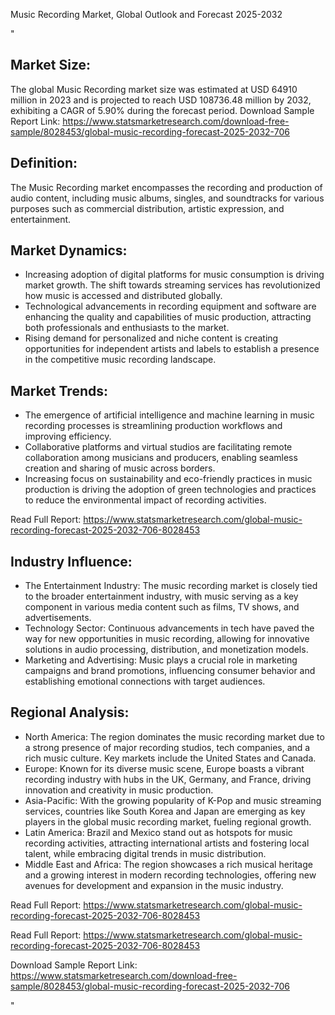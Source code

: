 Music Recording Market, Global Outlook and Forecast 2025-2032

"<html>
<body>

<h2>Market Size:</h2>
<p>The global Music Recording market size was estimated at USD 64910 million in 2023 and is projected to reach USD 108736.48 million by 2032, exhibiting a CAGR of 5.90% during the forecast period. Download Sample Report Link: <a href='https://www.statsmarketresearch.com/download-free-sample/8028453/global-music-recording-forecast-2025-2032-706'>https://www.statsmarketresearch.com/download-free-sample/8028453/global-music-recording-forecast-2025-2032-706</a></p>

<h2>Definition:</h2>
<p>The Music Recording market encompasses the recording and production of audio content, including music albums, singles, and soundtracks for various purposes such as commercial distribution, artistic expression, and entertainment.</p>

<h2>Market Dynamics:</h2>
<ul>
  <li>Increasing adoption of digital platforms for music consumption is driving market growth. The shift towards streaming services has revolutionized how music is accessed and distributed globally.</li>
  <li>Technological advancements in recording equipment and software are enhancing the quality and capabilities of music production, attracting both professionals and enthusiasts to the market.</li>
  <li>Rising demand for personalized and niche content is creating opportunities for independent artists and labels to establish a presence in the competitive music recording landscape.</li>
</ul>

<h2>Market Trends:</h2>
<ul>
  <li>The emergence of artificial intelligence and machine learning in music recording processes is streamlining production workflows and improving efficiency.</li>
  <li>Collaborative platforms and virtual studios are facilitating remote collaboration among musicians and producers, enabling seamless creation and sharing of music across borders.</li>
  <li>Increasing focus on sustainability and eco-friendly practices in music production is driving the adoption of green technologies and practices to reduce the environmental impact of recording activities.</li>
</ul>
<p>Read Full Report: <a href='https://www.statsmarketresearch.com/global-music-recording-forecast-2025-2032-706-8028453'>https://www.statsmarketresearch.com/global-music-recording-forecast-2025-2032-706-8028453</a></p>

<h2>Industry Influence:</h2>
<ul>
  <li>The Entertainment Industry: The music recording market is closely tied to the broader entertainment industry, with music serving as a key component in various media content such as films, TV shows, and advertisements.</li>
  <li>Technology Sector: Continuous advancements in tech have paved the way for new opportunities in music recording, allowing for innovative solutions in audio processing, distribution, and monetization models.</li>
  <li>Marketing and Advertising: Music plays a crucial role in marketing campaigns and brand promotions, influencing consumer behavior and establishing emotional connections with target audiences.</li>
</ul>

<h2>Regional Analysis:</h2>
<ul>
  <li>North America: The region dominates the music recording market due to a strong presence of major recording studios, tech companies, and a rich music culture. Key markets include the United States and Canada.</li>
  <li>Europe: Known for its diverse music scene, Europe boasts a vibrant recording industry with hubs in the UK, Germany, and France, driving innovation and creativity in music production.</li>
  <li>Asia-Pacific: With the growing popularity of K-Pop and music streaming services, countries like South Korea and Japan are emerging as key players in the global music recording market, fueling regional growth.</li>
  <li>Latin America: Brazil and Mexico stand out as hotspots for music recording activities, attracting international artists and fostering local talent, while embracing digital trends in music distribution.</li>
  <li>Middle East and Africa: The region showcases a rich musical heritage and a growing interest in modern recording technologies, offering new avenues for development and expansion in the music industry.</li>
</ul>
<p>Read Full Report: <a href='https://www.statsmarketresearch.com/global-music-recording-forecast-2025-2032-706-8028453'>https://www.statsmarketresearch.com/global-music-recording-forecast-2025-2032-706-8028453</a></p>

<p>Read Full Report: <a href='https://www.statsmarketresearch.com/global-music-recording-forecast-2025-2032-706-8028453'>https://www.statsmarketresearch.com/global-music-recording-forecast-2025-2032-706-8028453</a></p>
<p>Download Sample Report Link: <a href='https://www.statsmarketresearch.com/download-free-sample/8028453/global-music-recording-forecast-2025-2032-706'>https://www.statsmarketresearch.com/download-free-sample/8028453/global-music-recording-forecast-2025-2032-706</a></p>

</body>
</html>"
